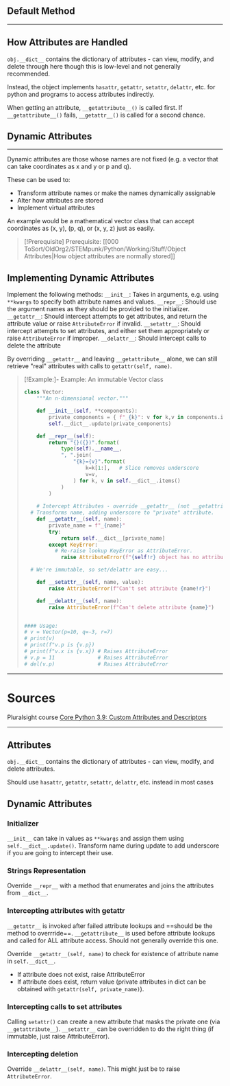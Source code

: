 
```toc
```

## Default Method




----

## How Attributes are Handled

`obj.__dict__` contains the dictionary of attributes - can view, modify, and delete through here though this is low-level and not generally recommended.

Instead, the object implements `hasattr`, `getattr`, `setattr`, `delattr`, etc. for python and programs to access attributes indirectly.

When getting an attribute, `__getattribute__()` is called first. 
If `__getattribute__()` fails, `__getattr__()` is called for a second chance.



## Dynamic Attributes















----

Dynamic attributes are those whose names are not fixed (e.g. a vector that can take coordinates as x and y or p and q). 

These can be used to:
- Transform attribute names or make the names dynamically assignable
- Alter how attributes are stored
- Implement virtual attributes

An example would be a mathematical vector class that can accept coordinates as (x, y), (p, q), or (x, y, z) just as easily.

> [!Prerequisite] Prerequisite: [[000 ToSort/OldOrg2/STEMpunk/Python/Working/Stuff/Object Attributes|How object attributes are normally stored]]

## Implementing Dynamic Attributes
Implement the following methods:
`__init__`: Takes in arguments, e.g. using `**kwargs` to specify both attribute names and values.
`__repr__`: Should use the argument names as they should be provided to the initializer.
`__getattr__`: Should intercept attempts to get attributes, and return the attribute value or raise `AttributeError` if invalid.
`__setattr__`: Should intercept attempts to set attributes, and either set them appropriately or raise `AttributeError` if improper.
`__delattr__`: Should intercept calls to delete the attribute

By overriding `__getattr__` and leaving `__getattribute__` alone, we can still retrieve "real" attributes with calls to `getattr(self, name)`.

> [!Example:]- Example: An immutable Vector class
> 
> ```python
> class Vector:
>     """An n-dimensional vector."""
> 
>     def __init__(self, **components):
>         private_components = { f"_{k}": v for k,v in components.items() }
>         self.__dict__.update(private_components)
> 
>     def __repr__(self):
>         return "{}({})".format(
>             type(self).__name__,
>             ", ".join(
>                 "{k}={v}".format(
>                     k=k[1:],   # Slice removes underscore
>                     v=v,
>                 ) for k, v in self.__dict__.items()
>             )
>         )
>     
>     # Intercept Attributes - override __getattr__ (not __getattribute__)
> 	# Transforms name, adding underscore to "private" attribute.
>     def __getattr__(self, name):
>         private_name = f"_{name}"
>         try:
>             return self.__dict__[private_name]
>         except KeyError:
> 			# Re-raise lookup KeyError as AttributeError.
>             raise AttributeError(f"{self!r} object has no attribute {name!r}")
> 
> 	# We're immutable, so set/delattr are easy...
> 
>     def __setattr__(self, name, value):
>         raise AttributeError(f"Can't set attribute {name!r}")
> 
>     def __delattr__(self, name):
>         raise AttributeError(f"Can't delete attribute {name}")
> 
> 
> #### Usage:
> # v = Vector(p=10, q=-3, r=7)
> # print(v)
> # print(f"v.p is {v.p})
> # print(f"v.x is {v.x}) # Raises AttributeError
> # v.p = 11              # Raises AttributeError
> # del(v.p)              # Raises AttributeError
> ```
----
# Sources
Pluralsight course [Core Python 3.9: Custom Attributes and Descriptors](https://app.pluralsight.com/library/courses/core-python-custom-attributes-descriptors)






-----

## Attributes
`obj.__dict__` contains the dictionary of attributes - can view, modify, and delete attributes.

Should use `hasattr`, `getattr`, `setattr`, `delattr`, etc. instead in most cases

## Dynamic Attributes

### Initializer
`__init__` can take in values as `**kwargs` and assign them using `self.__dict__.update()`.
Transform name during update to add underscore if you are going to intercept their use.

### Strings Representation
Override `__repr__` with a method that enumerates and joins the attributes from `__dict__`.

### Intercepting attributes with getattr
`__getattr__` is invoked after failed attribute lookups and ==should be the method to overrride==.
`__getattribute__` is used before attribute lookups and called for ALL attribute access. Should not generally override this one.

Override `__getattr__(self, name)` to check for existence of attribute name in `self.__dict__`.
- If attribute does not exist, raise AttributeError
- If attribute does exist, return value (private attributes in dict can be obtained with `getattr(self, private_name)`).

### Intercepting calls to set attributes
Calling `setattr()` can create a new attribute that masks the private one (via `__getattribute__`).
`__setattr__` can be overridden to do the right thing (if immutable, just raise AttributeError).

### Intercepting deletion
Override `__delattr__(self, name)`. This might just be to raise `AttributeError`.
